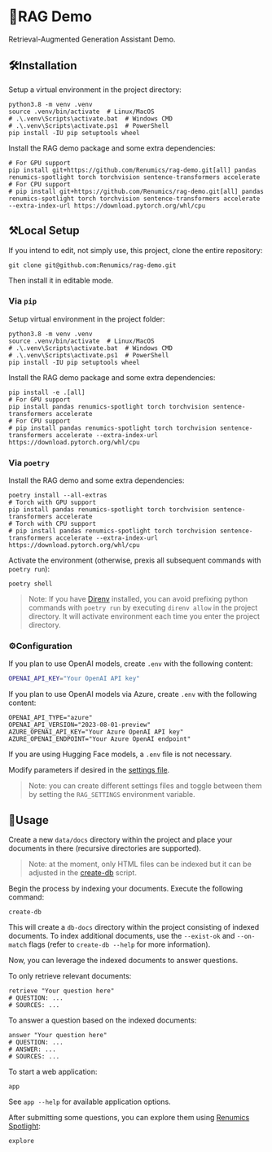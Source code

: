 # 🤖RAG Demo

Retrieval-Augmented Generation Assistant Demo.

## 🛠️Installation

Setup a virtual environment in the project directory:

```shell
python3.8 -m venv .venv
source .venv/bin/activate  # Linux/MacOS
# .\.venv\Scripts\activate.bat  # Windows CMD
# .\.venv\Scripts\activate.ps1  # PowerShell
pip install -IU pip setuptools wheel
```

Install the RAG demo package and some extra dependencies:

```shell
# For GPU support
pip install git+https://github.com/Renumics/rag-demo.git[all] pandas renumics-spotlight torch torchvision sentence-transformers accelerate
# For CPU support
# pip install git+https://github.com/Renumics/rag-demo.git[all] pandas renumics-spotlight torch torchvision sentence-transformers accelerate --extra-index-url https://download.pytorch.org/whl/cpu
```

## ⚒️Local Setup

If you intend to edit, not simply use, this project, clone the entire repository:

```shell
git clone git@github.com:Renumics/rag-demo.git
```

Then install it in editable mode.

### Via `pip`

Setup virtual environment in the project folder:

```shell
python3.8 -m venv .venv
source .venv/bin/activate  # Linux/MacOS
# .\.venv\Scripts\activate.bat  # Windows CMD
# .\.venv\Scripts\activate.ps1  # PowerShell
pip install -IU pip setuptools wheel
```

Install the RAG demo package and some extra dependencies:

```shell
pip install -e .[all]
# For GPU support
pip install pandas renumics-spotlight torch torchvision sentence-transformers accelerate
# For CPU support
# pip install pandas renumics-spotlight torch torchvision sentence-transformers accelerate --extra-index-url https://download.pytorch.org/whl/cpu
```

### Via `poetry`

Install the RAG demo and some extra dependencies:

```shell
poetry install --all-extras
# Torch with GPU support
pip install pandas renumics-spotlight torch torchvision sentence-transformers accelerate
# Torch with CPU support
# pip install pandas renumics-spotlight torch torchvision sentence-transformers accelerate --extra-index-url https://download.pytorch.org/whl/cpu
```

Activate the environment (otherwise, prexis all subsequent commands with `poetry run`):

```shell
poetry shell
```

> Note: If you have [Direnv](https://direnv.net/) installed, you can avoid prefixing python commands with `poetry run` by executing `direnv allow` in the project directory. It will activate environment each time you enter the project directory.

### ⚙️Configuration

If you plan to use OpenAI models, create `.env` with the following content:

```bash
OPENAI_API_KEY="Your OpenAI API key"
```

If you plan to use OpenAI models via Azure, create `.env` with the following content:

```shell
OPENAI_API_TYPE="azure"
OPENAI_API_VERSION="2023-08-01-preview"
AZURE_OPENAI_API_KEY="Your Azure OpenAI API key"
AZURE_OPENAI_ENDPOINT="Your Azure OpenAI endpoint"
```

If you are using Hugging Face models, a `.env` file is not necessary.

Modify parameters if desired in the [settings file](./settings.yaml).

> Note: you can create different settings files and toggle between them by setting the `RAG_SETTINGS` environment variable.

## 🚀Usage

Create a new `data/docs` directory within the project and place your documents in there (recursive directories are supported).

> Note: at the moment, only HTML files can be indexed but it can be adjusted in the [create-db](assistant/cli/create_db.py) script.

Begin the process by indexing your documents. Execute the following command:

```shell
create-db
```

This will create a `db-docs` directory within the project consisting of indexed documents. To index additional documents, use the `--exist-ok` and `--on-match` flags (refer to `create-db --help` for more information).

Now, you can leverage the indexed documents to answer questions.

To only retrieve relevant documents:

```shell
retrieve "Your question here"
# QUESTION: ...
# SOURCES: ...
```

To answer a question based on the indexed documents:

```shell
answer "Your question here"
# QUESTION: ...
# ANSWER: ...
# SOURCES: ...
```

To start a web application:

```shell
app
```

See `app --help` for available application options.

After submitting some questions, you can explore them using [Renumics Spotlight](https://github.com/Renumics/spotlight):

```shell
explore
```
